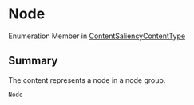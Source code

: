# Node

Enumeration Member in [ContentSaliencyContentType](broken-reference)

## Summary

The content represents a node in a node group.

```csharp
Node
```
